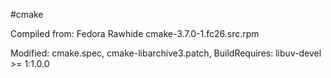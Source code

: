 #cmake

Compiled from: Fedora Rawhide cmake-3.7.0-1.fc26.src.rpm

Modified: cmake.spec, cmake-libarchive3.patch, BuildRequires:  libuv-devel >= 1:1.0.0
